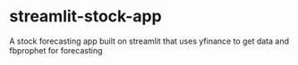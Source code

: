 # streamlit-stock-app
A stock forecasting app built on streamlit that uses yfinance to get data and fbprophet for forecasting
